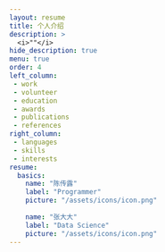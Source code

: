 ```yaml
---
layout: resume
title: 个人介绍
description: >
  <i>""</i>
hide_description: true
menu: true
order: 4
left_column:
 - work
 - volunteer
 - education  
 - awards
 - publications
 - references
right_column:
 - languages
 - skills
 - interests
resume:
  basics:
    name: "陈传露" 
    label: "Programmer" 
    picture: "/assets/icons/icon.png"
  
    name: "张大大" 
    label: "Data Science" 
    picture: "/assets/icons/icon.png"
---
```

